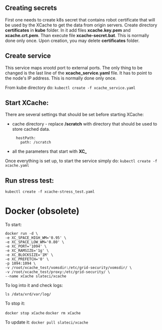 ## Creating secrets
First one needs to create k8s secret that contains robot certificate that will be used by the XCache to get the data from origin servers. 
Create directory __certificates__ in __kube__ folder. In it add files __xcache.key.pem__ and __xcache.crt.pem__.
Than execute file __xcache-secret.bat__. This is normally done only once. Upon creation, you may delete __certificates__ folder.

## Create service
This service maps xrootd port to external ports. The only thing to be changed is the last line of the __xcache_service.yaml__ file. It has to point to the node's IP address.
This is normally done only once. 

From kube directory do:
```kubectl create -f xcache_service.yaml```

## Start XCache:
There are several settings that should be set before starting XCache:
* cache directory - replace __/scratch__ with directory that should be used to store cached data.
```- name: xcache-data
     hostPath:
       path: /scratch
```
* all the parameters that start with __XC\___

Once everything is set up, to start the service simply do:
```kubectl create -f xcache.yaml```

## Run stress test:
```kubectl create -f xcache-stress_test.yaml```




# Docker (obsolete)

To start:

```
docker run -d \
-e XC_SPACE_HIGH_WM='0.95' \
-e XC_SPACE_LOW_WM='0.80' \
-e XC_PORT='1094' \
-e XC_RAMSIZE='1g' \
-e XC_BLOCKSIZE='1M' \
-e XC_PREFETCH='0' \
-p 1094:1094 \
-v /root/xcache_test/vomsdir:/etc/grid-security/vomsdir/ \
-v /root/xcache_test/proxy:/etc/grid-security/ \
--name xCache slateci/xcache
```

To log into it and check logs:

```docker exec -it xCache bash
ls /data/xrd/var/log/
```
To stop it:

```docker stop xCache```
```docker rm xCache```

To update it:
```docker pull slateci/xcache```